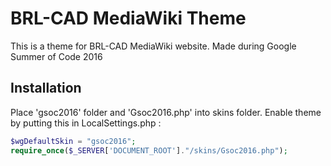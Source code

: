 # BRL-CAD MediaWiki Theme
This is a theme for BRL-CAD MediaWiki website. Made during Google Summer of Code 2016

## Installation
Place 'gsoc2016' folder and 'Gsoc2016.php' into skins folder. Enable theme by putting this in LocalSettings.php :
```php
$wgDefaultSkin = "gsoc2016";
require_once($_SERVER['DOCUMENT_ROOT']."/skins/Gsoc2016.php");
```